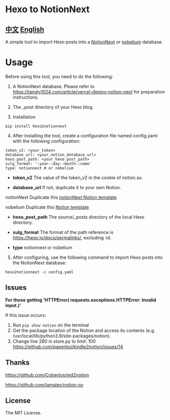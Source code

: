 # Hexo to NotionNext

## [中文](README.md) [English](README.EN.md)

A simple tool to import Hexo posts into a [NotionNext](https://github.com/tangly1024/NotionNext)  or [nobelium](https://github.com/craigary/nobelium)  database.
# Usage

Before using this tool, you need to do the following:

1. A NotionNext database. Please refer to https://tangly1024.com/article/vercel-deploy-notion-next for preparation instructions.

2. The _post directory of your Hexo blog.

3. Installation

```
pip install hexo2notionnext 
```


4. After installing the tool, create a configuration file named config.yaml with the following configuration:

```
token_v2: <your_token>
database_url: <your_notion_database_url>
hexo_post_path: <your_hexo_post_path>
sulg_format: ':year-:day-:month-:name'
type: notionnext # or nobelium 
```
- **token_v2**
The value of the token_v2 in the cookie of notion.so.

- **database_url**
If not, duplicate it to your own Notion.

notionNext  Duplicate this [notionNext Notion template](https://tanghh.notion.site/02ab3b8678004aa69e9e415905ef32a5?v=b7eb215720224ca5827bfaa5ef82cf2d) 

nobelium Duplicate this [Notion template](https://craigary.notion.site/866916e3b939468b9b6f1d47dce99f9c)

- **hexo_post_path**
The source/_posts directory of the local Hexo directory.

- **sulg_format**
The format of the path reference is https://hexo.io/docs/permalinks/, excluding :id.

- **type**
notionnext  or nobelium 


5. After configuring, use the following command to import Hexo posts into the NotionNext database:

```
hexo2notionnext -c config.yaml 
```

## Issues

**For those getting 'HTTPError( requests.exceptions.HTTPError: Invalid input.)'**

If this issue occurs:

1. Run `pip show notion` on the terminal
2. Get the package location of the Notion and access its contents (e.g. /usr/local/lib/python3.9/site-packages/notion).
3. Change line 280 in store.py to limit: 100
https://github.com/paperboi/kindle2notion/issues/14

## Thanks

https://github.com/Cobertos/md2notion

https://github.com/jamalex/notion-py

## License

The MIT License.